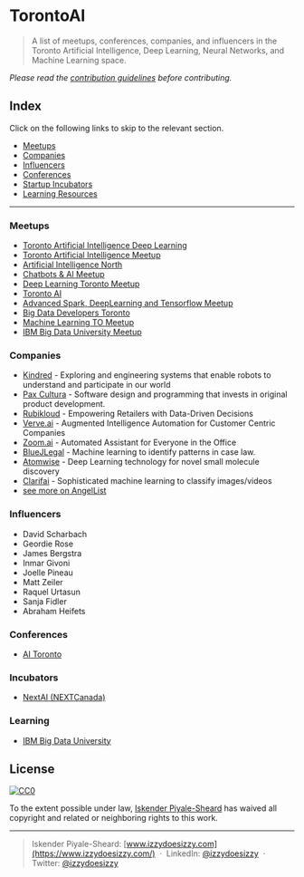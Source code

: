 # TorontoAI
> A list of meetups, conferences, companies, and influencers in the Toronto Artificial Intelligence, Deep Learning, Neural Networks, and Machine Learning space.

_Please read the [contribution guidelines](/contributing.md) before contributing._


## Index
Click on the following links to skip to the relevant section.
- [Meetups](#meetups)
- [Companies](#companies)
- [Influencers](#influencers)
- [Conferences](#conferences)
- [Startup Incubators](#incubators)
- [Learning Resources](#learning)

<hr>


### Meetups
- [Toronto Artificial Intelligence Deep Learning](https://www.meetup.com/Toronto-Artificial-Intelligence-Deep-Learning/)
- [Toronto Artificial Intelligence Meetup](https://www.meetup.com/Toronto-Artificial-Intelligence-Meetup/)
- [Artificial Intelligence North](https://www.meetup.com/AINorth/)
- [Chatbots & AI Meetup](https://www.meetup.com/Chatbots-and-AI-Meetup/)
- [Deep Learning Toronto Meetup](https://www.meetup.com/Deep-Learning-Toronto-Meetup/)
- [Toronto AI](https://www.meetup.com/Toronto-AI/)
- [Advanced Spark, DeepLearning and Tensorflow Meetup](https://www.meetup.com/Advanced-Spark-DeepLearni-ng-and-TensorFlow-Meetup/)
- [Big Data Developers Toronto](https://www.meetup.com/Big-Data-Developers-in-Toronto/)
- [Machine Learning TO Meetup](https://www.meetup.com/Machine-Learning-TO-Meetup/events/238345165/)
- [IBM Big Data University Meetup](https://www.meetup.com/BDU-Toronto/)

### Companies
- [Kindred](https://www.kindred.ai/) - Exploring and engineering systems that enable robots to understand and participate in our world
- [Pax Cultura](https://paxculturastudios.com/) - Software design and programming that invests in original product development.
- [Rubikloud](http://rubikloud.com/) - Empowering Retailers with Data-Driven Decisions
- [Verve.ai](http://verve.ai) - Augmented Intelligence Automation for Customer Centric Companies
- [Zoom.ai](http://zoom.ai) - Automated Assistant for Everyone in the Office
- [BlueJLegal](http://www.bluejlegal.com/) - Machine learning to identify patterns in case law.
- [Atomwise](http://www.atomwise.com/) - Deep Learning technology for novel small molecule discovery
- [Clarifai](https://clarifai.com/) - Sophisticated machine learning to classify images/videos
- [see more on AngelList](https://angel.co/companies?locations[]=1702-Toronto&keywords=artificial+intelligence)

### Influencers
- David Scharbach
- Geordie Rose
- James Bergstra
- Inmar Givoni
- Joelle Pineau
- Matt Zeiler
- Raquel Urtasun
- Sanja Fidler
- Abraham Heifets

### Conferences	
- [AI Toronto](http://www.aitoronto.org/)	

### Incubators
- [NextAI (NEXTCanada)](http://www.nextai.com/)

### Learning
- [IBM Big Data University](https://bigdatauniversity.com/)

## License

[![CC0](http://mirrors.creativecommons.org/presskit/buttons/88x31/svg/cc-zero.svg)](https://creativecommons.org/publicdomain/zero/1.0/)

To the extent possible under law, [Iskender Piyale-Sheard](http://izzydoesizzy.com) has waived all copyright and related or neighboring rights to this work.

----
> Iskender Piyale-Sheard: [www.izzydoesizzy.com](https://www.izzydoesizzy.com/) &nbsp;&middot;&nbsp;
> LinkedIn: [@izzydoesizzy](https://www.linkedin.com/in/izzydoesizzy) &nbsp;&middot;&nbsp;
> Twitter: [@izzydoesizzy](https://twitter.com/izzydoesizzy)
